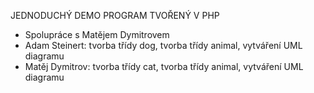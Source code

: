 JEDNODUCHÝ DEMO PROGRAM TVOŘENÝ V PHP 

- Spolupráce s Matějem Dymitrovem 
- Adam Steinert: tvorba třídy dog, tvorba třídy animal, vytváření UML diagramu
- Matěj Dymitrov: tvorba třídy cat, tvorba třídy animal, vytváření UML diagramu 

